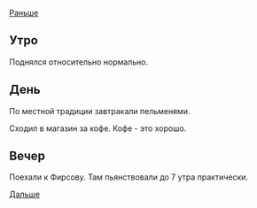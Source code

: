 [Раньше](../2019/2019.12.31.md)
## Утро
Поднялся относительно нормально.
## День
По местной традиции завтракали пельменями.

Сходил в магазин за кофе. Кофе - это хорошо.
## Вечер
Поехали к Фирсову. Там пьянствовали до 7 утра практически.

[Дальше](2020.01.02.md)
